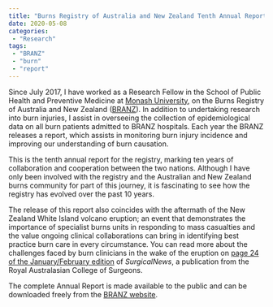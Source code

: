 ```yaml
---
title: "Burns Registry of Australia and New Zealand Tenth Annual Report"
date: 2020-05-08
categories:
 - "Research"
tags:
 - "BRANZ"
 - "burn" 
 - "report"
---
```


<!--more-->

Since July 2017, I have worked as a Research Fellow in the School of Public Health and Preventive Medicine at [Monash University](https://www.monash.edu/), on the Burns Registry of Australia and New Zealand ([BRANZ](http://branz.org/)). In addition to undertaking research into burn injuries, I assist in overseeing the collection of epidemiological data on all burn patients admitted to BRANZ hospitals. Each year the BRANZ releases a report, which assists in monitoring burn injury incidence and improving our understanding of burn causation.

This is the tenth annual report for the registry, marking ten years of collaboration and cooperation between the two nations. Although I have only been involved with the registry and the Australian and New Zealand burns community for part of this journey, it is fascinating to see how the registry has evolved over the past 10 years.

The release of this report also coincides with the aftermath of the New Zealand White Island volcano eruption; an event that demonstrates the importance of specialist burns units in responding to mass casualties and the value ongoing clinical collaborations can bring in identifying best practice burn care in every circumstance. You can read more about the challenges faced by burn clinicians in the wake of the eruption on [page 24 of the January/February edition](https://umbraco.surgeons.org/media/5224/janfeb_2020_surgicalnews_final_web-2.pdf) of *SurgicalNews*, a publication from the Royal Australasian College of Surgeons.

The complete Annual Report is made available to the public and can be downloaded freely from the [BRANZ website](https://www.monash.edu/__data/assets/pdf_file/0009/2191752/BRANZ-annual-report18_19_FINAL.pdf).